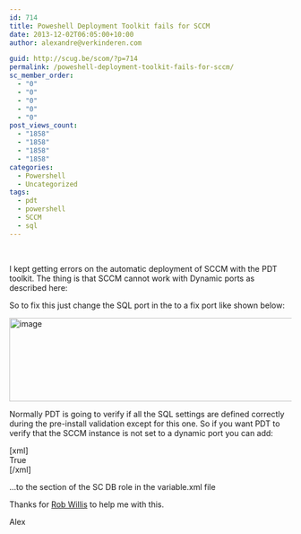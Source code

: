 ```yaml
---
id: 714
title: Poweshell Deployment Toolkit fails for SCCM
date: 2013-12-02T06:05:00+10:00
author: alexandre@verkinderen.com

guid: http://scug.be/scom/?p=714
permalink: /poweshell-deployment-toolkit-fails-for-sccm/
sc_member_order:
  - "0"
  - "0"
  - "0"
  - "0"
  - "0"
post_views_count:
  - "1858"
  - "1858"
  - "1858"
  - "1858"
categories:
  - Powershell
  - Uncategorized
tags:
  - pdt
  - powershell
  - SCCM
  - sql
---
```

&nbsp;

I kept getting errors on the automatic deployment of SCCM with the PDT toolkit. The thing is that SCCM cannot work with Dynamic ports as described here:

So to fix this just change the SQL port in the to a fix port like shown below:

[<img style="padding-top: 0px; padding-left: 0px; margin: 0px; padding-right: 0px; border-width: 0px;" title="image" alt="image" src="https://mscloudstorage.blob.core.windows.net/mscloudstorage//2013/11/image_thumb1.png" width="644" height="149" border="0" />](https://mscloudstorage.blob.core.windows.net/mscloudstorage//2013/11/image11.png)

Normally PDT is going to verify if all the SQL settings are defined correctly during the pre-install validation except for this one. So if you want PDT to verify that the SCCM instance is not set to a dynamic port you can add:

[xml]<SQL>  
<Port>True</Port>  
</SQL>[/xml]

…to the <Validation> section of the SC DB role in the variable.xml file

Thanks for <a href="http://blogs.technet.com/b/privatecloud/" target="_blank">Rob Willis</a> to help me with this.

Alex
